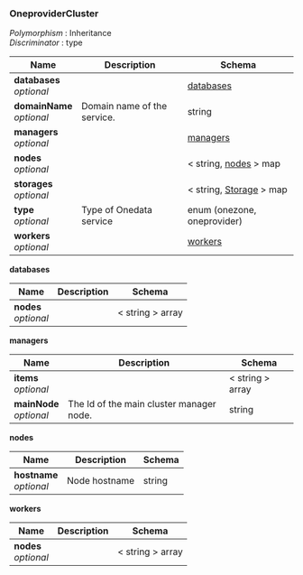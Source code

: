 
<a name="oneprovidercluster"></a>
### OneproviderCluster
*Polymorphism* : Inheritance  
*Discriminator* : type


|Name|Description|Schema|
|---|---|---|
|**databases**  <br>*optional*||[databases](#oneprovidercluster-databases)|
|**domainName**  <br>*optional*|Domain name of the service.|string|
|**managers**  <br>*optional*||[managers](#oneprovidercluster-managers)|
|**nodes**  <br>*optional*||< string, [nodes](#oneprovidercluster-nodes) > map|
|**storages**  <br>*optional*||< string, [Storage](Storage.md#storage) > map|
|**type**  <br>*optional*|Type of Onedata service|enum (onezone, oneprovider)|
|**workers**  <br>*optional*||[workers](#oneprovidercluster-workers)|

<a name="oneprovidercluster-databases"></a>
**databases**

|Name|Description|Schema|
|---|---|---|
|**nodes**  <br>*optional*||< string > array|

<a name="oneprovidercluster-managers"></a>
**managers**

|Name|Description|Schema|
|---|---|---|
|**items**  <br>*optional*||< string > array|
|**mainNode**  <br>*optional*|The Id of the main cluster manager node.|string|

<a name="oneprovidercluster-nodes"></a>
**nodes**

|Name|Description|Schema|
|---|---|---|
|**hostname**  <br>*optional*|Node hostname|string|

<a name="oneprovidercluster-workers"></a>
**workers**

|Name|Description|Schema|
|---|---|---|
|**nodes**  <br>*optional*||< string > array|



